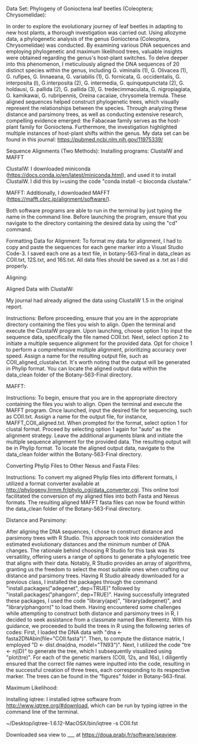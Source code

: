 Data Set: Phylogeny of Gonioctena leaf beetles (Coleoptera; Chrysomelidae):

In order to explore the evolutionary journey of leaf beetles in adapting to new host plants, a thorough investigation was carried out. Using allozyme data, a phylogenetic analysis of the genus Gonioctena (Coleoptera, Chrysomelidae) was conducted. By examining various DNA sequences and employing phylogenetic and maximum likelihood trees, valuable insights were obtained regarding the genus's host-plant switches. To delve deeper into this phenomenon, I meticulously aligned the DNA sequences of 20 distinct species within the genus, including G. viminalis (1), G. Olivacea (1), G. rufipes, G. linnaeana, G. variabilis (1), G. fornicata, G. occidentalis, G. interposita (l), G.interposita (2), G. intermedia, G. quinquepunctata (2), G. holdausi, G. pallida (2), G. pallida (3), G. tredecimmaculata, G. nigropiagiata, G. kamikawai, G. rubripennis, Oreina cacaiiae, chrysomela tremula. These aligned sequences helped construct phylogenetic trees, which visually represent the relationships between the species. Through analyzing these distance and parsimony trees, as well as conducting extensive research, compelling evidence emerged: the Fabaceae family serves as the host-plant family for Gonioctena. Furthermore, the investigation highlighted multiple instances of host-plant shifts within the genus. My data set can be found in this journal: https://pubmed.ncbi.nlm.nih.gov/11975339/

Sequence Alignments (Two Methods):
Installing programs: ClustalW and MAFFT

ClustalW:
I downloaded miniconda (https://docs.conda.io/en/latest/miniconda.html), and used it to install ClustalW. I did this by i=using the code "conda install -c bioconda clustalw.”


MAFFT:
Additionally, I downloaded MAFFT (https://mafft.cbrc.jp/alignment/software/).

Both software programs are able to run in the terminal by just typing the name in the command line.  Before launching the program, ensure that you navigate to the directory containing the desired data by using the "cd" command.

Formatting Data for Alignment: 
To format my data for alignment, I had to copy and paste the sequences for each gene marker into a Visual Studio Code-3. I saved each one as a text file, in botany-563-final in data_clean as COII.txt, 12S.txt, and 16S.txt. All data files should be saved as a .txt as I did properly. 

Aligning: 

Aligned Data with ClustalW:

My journal had already aligned the data using ClustalW 1.5 in the original report.

Instructions:
Before proceeding, ensure that you are in the appropriate directory containing the files you wish to align. Open the terminal and execute the ClustalW program. Upon launching, choose option 1 to input the sequence data, specifically the file named COII.txt. Next, select option 2 to initiate a multiple sequence alignment for the provided data. Opt for choice 1 to perform a comprehensive multiple alignment, prioritizing accuracy over speed. Assign a name for the resulting output file, such as COII_aligned_clustalw.txt. It's worth noting that the output will be generated in Phylip format. You can locate the aligned output data within the data_clean folder of the Botany-563-Final directory.

MAFFT:


Instructions:
To begin, ensure that you are in the appropriate directory containing the files you wish to align. Open the terminal and execute the MAFFT program. Once launched, input the desired file for sequencing, such as COII.txt. Assign a name for the output file, for instance, MAFFT_COII_aligned.txt. When prompted for the format, select option 1 for clustal format. Proceed by selecting option 1 again for "auto" as the alignment strategy. Leave the additional arguments blank and initiate the multiple sequence alignment for the provided data. The resulting output will be in Phylip format. To locate the aligned output data, navigate to the data_clean folder within the Botany-563-Final directory.

Converting Phylip Files to Other Nexus and Fasta Files:

Instructions:
To convert my aligned Phylip files into different formats, I utilized a format converter available at http://phylogeny.lirmm.fr/phylo_cgi/data_converter.cgi. This online tool facilitated the conversion of my aligned files into both Fasta and Nexus formats. The resulting aligned MAFFT fasta files can now be found within the data_clean folder of the Botany-563-Final directory.




Distance and Parsimony:

After aligning the DNA sequences, I chose to construct distance and parsimony trees with R Studio. This approach took into consideration the estimated evolutionary distances and the minimum number of DNA changes. The rationale behind choosing R Studio for this task was its versatility, offering users a range of options to generate a phylogenetic tree that aligns with their data. Notably, R Studio provides an array of algorithms, granting us the freedom to select the most suitable ones when crafting our distance and parsimony trees.
Having R Studio already downloaded for a previous class, I installed the packages through the command "install.packages("adegenet", dep=TRUE)" followed by "install.packages("phangorn", dep=TRUE)". Having successfully integrated these packages, I used the code "library(ape)", "library(adegenet)", and "library(phangorn)" to load them. 
Having encountered some challenges while attempting to construct both distance and parsimony trees in R, I decided to seek assistance from a classmate named Ben Klementz. With his guidance, we proceeded to build the trees in R using the following series of codes: First, I loaded the DNA data with "dna <- fasta2DNAbin(file="COII.fasta")". Then, to compute the distance matrix, I employed "D <- dist.dna(dna, model="TN93")". Next, I utilized the code "tre <- nj(D)" to generate the tree, which I subsequently visualized using "plot(tre)". For each of the genetic markers (COII, 12s, and 16s), I diligently ensured that the correct file names were inputted into the code, resulting in the successful creation of three trees, each corresponding to its respective marker. The trees can be found in the “figures” folder in Botany-563-final.






Maximum Likelihood:

Installing iqtree:
I installed iqtree software from http://www.iqtree.org/#download, which can be run by typing iqtree in the command line of the terminal. 


~/Desktop/iqtree-1.6.12-MacOSX/bin/iqtree -s COII.fst

Downloaded sea view to ___ at https://doua.prabi.fr/software/seaview.
